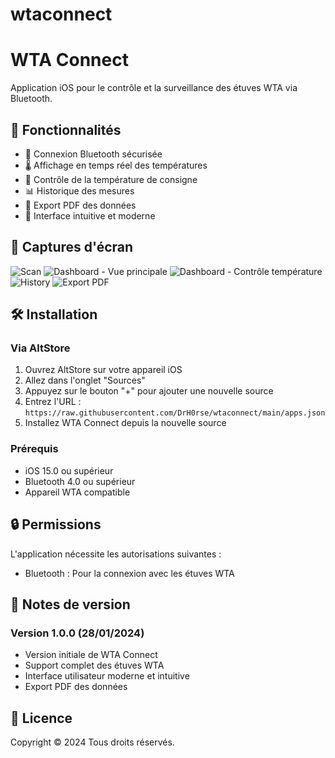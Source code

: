 # wtaconnect
# WTA Connect

Application iOS pour le contrôle et la surveillance des étuves WTA via Bluetooth.

## 🌟 Fonctionnalités

- 🔵 Connexion Bluetooth sécurisée
- 🌡️ Affichage en temps réel des températures
- 🎯 Contrôle de la température de consigne
- 📊 Historique des mesures
- 📄 Export PDF des données
- 🎨 Interface intuitive et moderne

## 📱 Captures d'écran

![Scan](/screenshots/1.png)
![Dashboard - Vue principale](/screenshots/2.png)
![Dashboard - Contrôle température](/screenshots/2b.png)
![History](/screenshots/3.png)
![Export PDF](/screenshots/4.png)

## 🛠 Installation

### Via AltStore

1. Ouvrez AltStore sur votre appareil iOS
2. Allez dans l'onglet "Sources"
3. Appuyez sur le bouton "+" pour ajouter une nouvelle source
4. Entrez l'URL : `https://raw.githubusercontent.com/DrH0rse/wtaconnect/main/apps.json`
5. Installez WTA Connect depuis la nouvelle source

### Prérequis

- iOS 15.0 ou supérieur
- Bluetooth 4.0 ou supérieur
- Appareil WTA compatible

## 🔒 Permissions

L'application nécessite les autorisations suivantes :
- Bluetooth : Pour la connexion avec les étuves WTA

## 📝 Notes de version

### Version 1.0.0 (28/01/2024)
- Version initiale de WTA Connect
- Support complet des étuves WTA
- Interface utilisateur moderne et intuitive
- Export PDF des données

## 📄 Licence

Copyright © 2024 Tous droits réservés.
